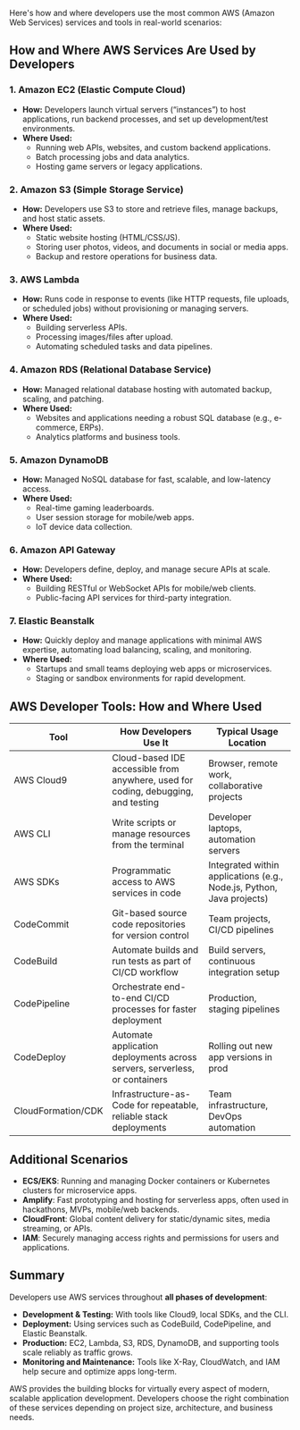 Here's how and where developers use the most common AWS (Amazon Web Services) services and tools in real-world scenarios:

## How and Where AWS Services Are Used by Developers

### 1. **Amazon EC2 (Elastic Compute Cloud)**
- **How:** Developers launch virtual servers (“instances”) to host applications, run backend processes, and set up development/test environments.
- **Where Used:** 
  - Running web APIs, websites, and custom backend applications.
  - Batch processing jobs and data analytics.
  - Hosting game servers or legacy applications.

### 2. **Amazon S3 (Simple Storage Service)**
- **How:** Developers use S3 to store and retrieve files, manage backups, and host static assets.
- **Where Used:** 
  - Static website hosting (HTML/CSS/JS).
  - Storing user photos, videos, and documents in social or media apps.
  - Backup and restore operations for business data.

### 3. **AWS Lambda**
- **How:** Runs code in response to events (like HTTP requests, file uploads, or scheduled jobs) without provisioning or managing servers.
- **Where Used:** 
  - Building serverless APIs.
  - Processing images/files after upload.
  - Automating scheduled tasks and data pipelines.

### 4. **Amazon RDS (Relational Database Service)**
- **How:** Managed relational database hosting with automated backup, scaling, and patching.
- **Where Used:** 
  - Websites and applications needing a robust SQL database (e.g., e-commerce, ERPs).
  - Analytics platforms and business tools.

### 5. **Amazon DynamoDB**
- **How:** Managed NoSQL database for fast, scalable, and low-latency access.
- **Where Used:**
  - Real-time gaming leaderboards.
  - User session storage for mobile/web apps.
  - IoT device data collection.

### 6. **Amazon API Gateway**
- **How:** Developers define, deploy, and manage secure APIs at scale.
- **Where Used:**
  - Building RESTful or WebSocket APIs for mobile/web clients.
  - Public-facing API services for third-party integration.

### 7. **Elastic Beanstalk**
- **How:** Quickly deploy and manage applications with minimal AWS expertise, automating load balancing, scaling, and monitoring.
- **Where Used:**
  - Startups and small teams deploying web apps or microservices.
  - Staging or sandbox environments for rapid development.

## AWS Developer Tools: How and Where Used

| Tool                | How Developers Use It                                                             | Typical Usage Location                         |
|---------------------|-----------------------------------------------------------------------------------|-----------------------------------------------|
| AWS Cloud9          | Cloud-based IDE accessible from anywhere, used for coding, debugging, and testing | Browser, remote work, collaborative projects  |
| AWS CLI             | Write scripts or manage resources from the terminal                               | Developer laptops, automation servers         |
| AWS SDKs            | Programmatic access to AWS services in code                                       | Integrated within applications (e.g., Node.js, Python, Java projects) |
| CodeCommit          | Git-based source code repositories for version control                            | Team projects, CI/CD pipelines                |
| CodeBuild           | Automate builds and run tests as part of CI/CD workflow                           | Build servers, continuous integration setup   |
| CodePipeline        | Orchestrate end-to-end CI/CD processes for faster deployment                      | Production, staging pipelines                 |
| CodeDeploy          | Automate application deployments across servers, serverless, or containers         | Rolling out new app versions in prod          |
| CloudFormation/CDK  | Infrastructure-as-Code for repeatable, reliable stack deployments                 | Team infrastructure, DevOps automation        |

## Additional Scenarios
- **ECS/EKS**: Running and managing Docker containers or Kubernetes clusters for microservice apps.
- **Amplify**: Fast prototyping and hosting for serverless apps, often used in hackathons, MVPs, mobile/web backends.
- **CloudFront**: Global content delivery for static/dynamic sites, media streaming, or APIs.
- **IAM**: Securely managing access rights and permissions for users and applications.

## Summary

Developers use AWS services throughout **all phases of development**:
- **Development & Testing:** With tools like Cloud9, local SDKs, and the CLI.
- **Deployment:** Using services such as CodeBuild, CodePipeline, and Elastic Beanstalk.
- **Production:** EC2, Lambda, S3, RDS, DynamoDB, and supporting tools scale reliably as traffic grows.
- **Monitoring and Maintenance:** Tools like X-Ray, CloudWatch, and IAM help secure and optimize apps long-term.

AWS provides the building blocks for virtually every aspect of modern, scalable application development. Developers choose the right combination of these services depending on project size, architecture, and business needs.

